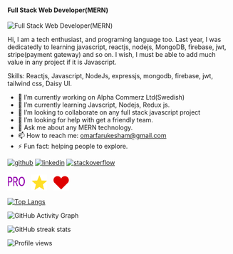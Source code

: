 #### Full Stack Web Developer(MERN)
![Full Stack Web Developer(MERN)](https://i.ibb.co/KbPJBxX/github.png)

Hi, 
I am a tech enthusiast, and programing language too. Last year, I was dedicatedly to learning javascript, reactjs, nodejs, MongoDB, firebase, jwt, stripe(payment gateway) and so on. I wish, I must be able to add much value in any project if it is Javascript.

Skills: Reactjs, Javascript, NodeJs, expressjs, mongodb, firebase, jwt, tailwind css, Daisy UI.

- 🔭 I’m currently working on Alpha Commerz Ltd(Swedish) 
- 🌱 I’m currently learning Javscript, Nodejs, Redux js. 
- 👯 I’m looking to collaborate on any full stack javascript project 
- 🤔 I’m looking for help with get a friendly team. 
- 💬 Ask me about any MERN technology. 
- 📫 How to reach me: omarfarukesham@gmail.com 
- ⚡ Fun fact: helping people to explore. 


[<img src='https://cdn.jsdelivr.net/npm/simple-icons@3.0.1/icons/github.svg' alt='github' height='40'>](https://github.com/https://github.com/omarfarukesham)  [<img src='https://cdn.jsdelivr.net/npm/simple-icons@3.0.1/icons/linkedin.svg' alt='linkedin' height='40'>](https://www.linkedin.com/in/https://www.linkedin.com/in/omar-faruk-934176240//)  [<img src='https://cdn.jsdelivr.net/npm/simple-icons@3.0.1/icons/stackoverflow.svg' alt='stackoverflow' height='40'>](https://stackoverflow.com/users/https://stackoverflow.com/users/5261469/omarfaruk)  

<a href='https://github.com/pricing'><img src='https://raw.githubusercontent.com/acervenky/animated-github-badges/master/assets/pro.gif' width='40' height='40'></a> <a href='https://stars.github.com/'><img src='https://raw.githubusercontent.com/acervenky/animated-github-badges/master/assets/starbadge.gif' width='35' height='35'></a> <a href='https://docs.github.com/en/github/supporting-the-open-source-community-with-github-sponsors'><img src='https://raw.githubusercontent.com/acervenky/animated-github-badges/master/assets/sponsorbadge.gif' width='35' height='35'></a> 

[![Top Langs](https://github-readme-stats.vercel.app/api/top-langs/?username=omarfarukesham)](https://github.com/anuraghazra/github-readme-stats)

![GitHub Activity Graph](https://activity-graph.herokuapp.com/graph?username=omarfarukesham)  

![GitHub streak stats](https://github-readme-streak-stats.herokuapp.com/?user=omarfarukesham)  

![Profile views](https://gpvc.arturio.dev/omarfarukesham)  


